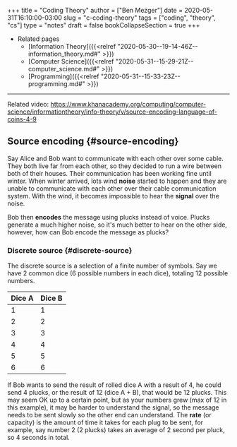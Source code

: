 +++
title = "Coding Theory"
author = ["Ben Mezger"]
date = 2020-05-31T16:10:00-03:00
slug = "c-coding-theory"
tags = ["coding", "theory", "cs"]
type = "notes"
draft = false
bookCollapseSection = true
+++

-   Related pages
    -   [Information Theory]({{<relref "2020-05-30--19-14-46Z--information_theory.md#" >}})
    -   [Computer Science]({{<relref "2020-05-31--15-29-21Z--computer_science.md#" >}})
    -   [Programming]({{<relref "2020-05-31--15-33-23Z--programming.md#" >}})

---

Related video: <https://www.khanacademy.org/computing/computer-science/informationtheory/info-theory/v/source-encoding-language-of-coins-4-9>


## Source encoding {#source-encoding}

Say Alice and Bob want to communicate with each other over some cable. They both
live far from each other, so they decided to run a wire between both of their
houses. Their communication has been working fine until winter. When winter
arrived, lots wind **noise** started to happen and they are unable to communicate
with each other over their cable communication system. With the wind, it becomes
impossible to hear the **signal** over the noise.

Bob then **encodes** the message using plucks instead of voice. Plucks generate a
much higher noise, so it's much better to hear on the other side, however, how
can Bob encode the message as plucks?


### Discrete source {#discrete-source}

The discrete source is a selection of a finite number of symbols. Say we have 2
common dice (6 possible numbers in each dice), totaling 12 possible numbers.

| Dice A | Dice B |
|--------|--------|
| 1      | 1      |
| 2      | 2      |
| 3      | 3      |
| 4      | 4      |
| 5      | 5      |
| 6      | 6      |

If Bob wants to send the result of rolled dice A with a result of 4, he could
send 4 plucks, or the result of 12 (dice A + B), that would be 12 plucks. This
may seem OK up to a certain point, but as your numbers grew (max of 12 in this
example), it may be harder to understand the signal, so the message needs to be
sent slowly so the other end can understand. The **rate** (or capacity) is the
amount of time it takes for each plug to be sent, for example, say number 2 (2
plucks) takes an average of 2 second per pluck, so 4 seconds in total.
